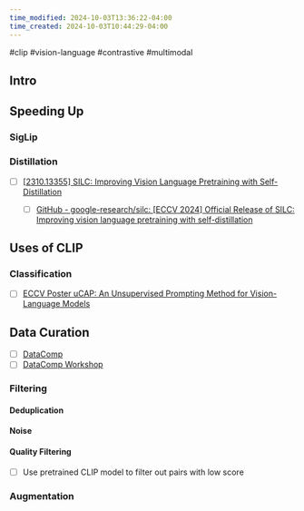 ```yaml
---
time_modified: 2024-10-03T13:36:22-04:00
time_created: 2024-10-03T10:44:29-04:00
---
```


#clip #vision-language #contrastive #multimodal 



## Intro



## Speeding Up

### SigLip


### Distillation

- [ ] [\[2310.13355\] SILC: Improving Vision Language Pretraining with Self-Distillation](https://arxiv.org/abs/2310.13355)
	- [ ] [GitHub - google-research/silc: \[ECCV 2024\] Official Release of SILC: Improving vision language pretraining with self-distillation](https://github.com/google-research/silc)


## Uses of CLIP


### Classification

- [ ] [ECCV Poster uCAP: An Unsupervised Prompting Method for Vision-Language Models](https://eccv.ecva.net/virtual/2024/poster/2005#:~:text=These%20prompts%20are%20typically%20manually,only%20unlabeled%20in%2Ddomain%20images.)


## Data Curation

- [ ] [DataComp](https://www.datacomp.ai/dcclip/index.html#home)
- [ ] [DataComp Workshop](https://www.datacomp.ai/dcclip/workshop.html#first)

### Filtering

#### Deduplication

#### Noise

#### Quality Filtering
- [ ] Use pretrained CLIP model to filter out pairs with low score

### Augmentation